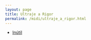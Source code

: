 ```yaml
---
layout: page
title: Ultraje a Rigor
permalink: /midi/ultraje_a_rigor.html
---
```


* [Inútil](http://www.victor3d.com.br/midi/inutil.mid)